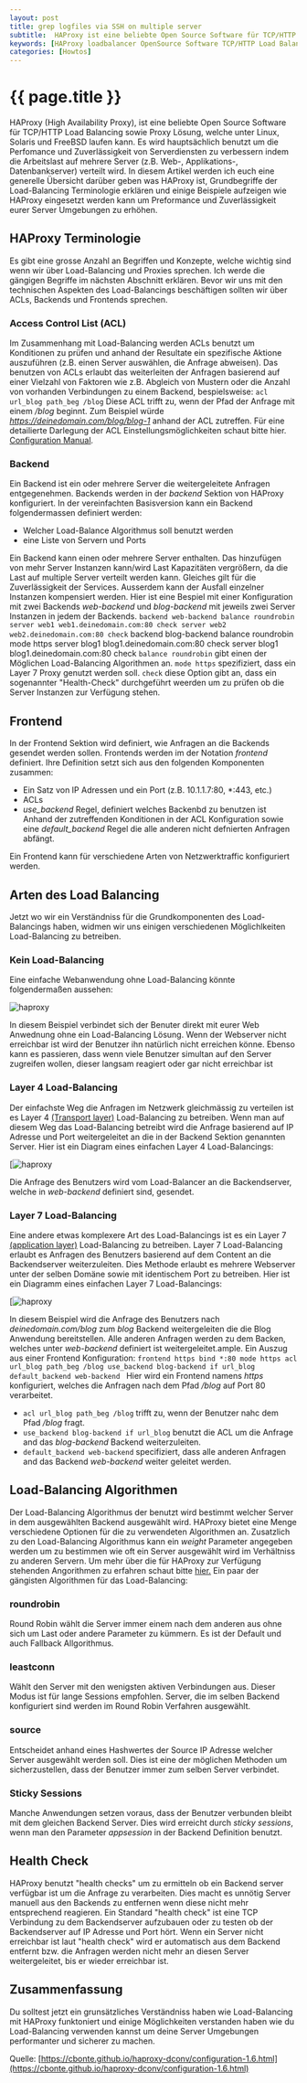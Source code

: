 ```yaml
---
layout: post
title: grep logfiles via SSH on multiple server
subtitle:  HAProxy ist eine beliebte Open Source Software für TCP/HTTP Load Balancing sowie Proxy Lösung, welche unter Linux, Solaris und FreeBSD laufen kann.
keywords: [HAProxy loadbalancer OpenSource Software TCP/HTTP Load Balancing Proxy ACL Terminologie Layer4 Layer7 Algorithmen]
categories: [Howtos]
---
```

# {{ page.title }}

HAProxy (High Availability Proxy), ist eine beliebte Open Source Software für TCP/HTTP Load Balancing sowie Proxy Lösung, welche unter Linux, Solaris und FreeBSD laufen kann. Es wird hauptsächlich benutzt um die Perfomance und Zuverlässigkeit von Serverdiensten zu verbessern indem die Arbeitslast auf mehrere Server (z.B. Web-, Applikations-, Datenbankserver) verteilt wird. In diesem Artikel werden ich euch eine generelle Übersicht darüber geben was HAProxy ist, Grundbegriffe der Load-Balancing Terminologie erklären und einige Beispiele aufzeigen wie HAProxy eingesetzt werden kann um Preformance und Zuverlässigkeit eurer Server Umgebungen zu erhöhen.

## HAProxy Terminologie

Es gibt eine grosse Anzahl an Begriffen und Konzepte, welche wichtig sind wenn wir über Load-Balancing und Proxies sprechen. Ich werde die gängigen Begriffe im nächsten Abschnitt erklären. Bevor wir uns mit den technischen Aspekten des Load-Balancings beschäftigen sollten wir über ACLs, Backends und Frontends sprechen.

### Access Control List (ACL)

Im Zusammenhang mit Load-Balancing werden ACLs benutzt um Konditionen zu prüfen und anhand der Resultate ein spezifische Aktione auszuführen (z.B. einen Server auswählen, die Anfrage abweisen). Das benutzen von ACLs erlaubt das weiterleiten der Anfragen basierend auf einer Vielzahl von Faktoren wie z.B. Abgleich von Mustern oder die Anzahl von vorhanden Verbindungen zu einem Backend, bespielsweise: `acl url_blog path_beg /blog` Diese ACL trifft zu, wenn der Pfad der Anfrage mit einem _/blog_ beginnt. Zum Beispiel würde _https://deinedomain.com/blog/blog-1_ anhand der ACL zutreffen. Für eine detailierte Darlegung der ACL Einstellungsmöglichkeiten schaut bitte hier.
[Configuration Manual](https://cbonte.github.io/haproxy-dconv/configuration-1.4.html#7).

### Backend

Ein Backend ist ein oder mehrere Server die weitergeleitete Anfragen entgegenehmen. Backends werden in der _backend_ Sektion von HAProxy konfiguriert. In der vereinfachten Basisversion kann ein Backend folgendermassen definiert werden:

*   Welcher Load-Balance Algorithmus soll benutzt werden
*   eine Liste von Servern und Ports

Ein Backend kann einen oder mehrere Server enthalten. Das hinzufügen von mehr Server Instanzen kann/wird Last Kapazitäten vergrößern, da die Last auf multiple Server verteilt werden kann. Gleiches gilt für die Zuverlässigkeit der Services. Ausserdem kann der Ausfall einzelner Instanzen kompensiert werden. Hier ist eine Bespiel mit einer Konfiguration mit zwei Backends _web-backend_ und _blog-backend_ mit jeweils zwei Server Instanzen in jedem der Backends. `backend web-backend balance roundrobin server web1 web1.deinedomain.com:80 check server web2 web2.deinedomain.com:80 check` backend blog-backend balance roundrobin mode https server blog1 blog1.deinedomain.com:80 check server blog1 blog1.deinedomain.com:80 check `balance roundrobin` gibt einen der Möglichen Load-Balancing Algorithmen an. `mode https` spezifiziert, dass ein Layer 7 Proxy genutzt werden soll. `check` diese Option gibt an, dass ein sogenannter "Health-Check" durchgeführt weerden um zu prüfen ob die Server Instanzen zur Verfügung stehen.

## Frontend

In der Frontend Sektion wird definiert, wie Anfragen an die Backends gesendet werden sollen. Frontends werden im der Notation _frontend_ definiert. Ihre Definition setzt sich aus den folgenden Komponenten zusammen:

*   Ein Satz von IP Adressen und ein Port (z.B. 10.1.1.7:80, *:443, etc.)
*   ACLs
*   _use_backend_ Regel, definiert welches Backenbd zu benutzen ist Anhand der zutreffenden Konditionen in der ACL Konfiguration sowie eine _default_backend_ Regel die alle anderen nicht defnierten Anfragen abfängt.

Ein Frontend kann für verschiedene Arten von Netzwerktraffic konfiguriert werden.

## Arten des Load Balancing

Jetzt wo wir ein Verständniss für die Grundkomponenten des Load-Balancings haben, widmen wir uns einigen verschiedenen Möglichlkeiten Load-Balancing zu betreiben.

### Kein Load-Balancing

Eine einfache Webanwendung ohne Load-Balancing könnte folgendermaßen aussehen:

![haproxy](../../img/haproxy1.webp)

In diesem Beispiel verbindet sich der Benuter direkt mit eurer Web Anwednung ohne ein Load-Balancing Lösung. Wenn der Webserver nicht erreichbar ist wird der Benutzer ihn natürlich nicht erreichen könne. Ebenso kann es passieren, dass wenn viele Benutzer simultan auf den Server zugreifen wollen, dieser langsam reagiert oder gar nicht erreichbar ist

### Layer 4 Load-Balancing

Der einfachste Weg die Anfragen im Netzwerk gleichmässig zu verteilen ist es Layer 4 [(Transport layer)](https://www.fachadmin.de/index.php/OSI-Modell_in_der_Netzwerktechnik) Load-Balancing zu betreiben. Wenn man auf diesem Weg das Load-Balancing betreibt wird die Anfrage basierend auf IP Adresse und Port weitergeleitet an die in der Backend Sektion genannten Server. Hier ist ein Diagram eines einfachen Layer 4 Load-Balancings:

[![haproxy](../../img/haproxy2.webp)

Die Anfrage des Benutzers wird vom Load-Balancer an die Backendserver, welche in _web-backend_ definiert sind, gesendet.

### Layer 7 Load-Balancing

Eine andere etwas komplexere Art des Load-Balancings ist es ein Layer 7 [(application layer)](https://www.fachadmin.de/index.php/OSI-Modell_in_der_Netzwerktechnik) Load-Balancing zu betreiben. Layer 7 Load-Balancing erlaubt es Anfragen des Benutzers basierend auf dem Content an die Backendserver weiterzuleiten. Dies Methode erlaubt es mehrere Webserver unter der selben Domäne sowie mit identischem Port zu betreiben. Hier ist ein Diagramm eines einfachen Layer 7 Load-Balancings:

[![haproxy](../../img//haproxy3.webp)

In diesem Beispiel wird die Anfrage des Benutzers nach _deinedomain.com/blog_ zum _blog_ Backend weitergeleiten die die Blog Anwendung bereitstellen. Alle anderen Anfragen werden zu dem Backen, welches unter _web-backend_ definiert ist weitergeleitet.ample. Ein Auszug aus einer Frontend Konfiguration: `frontend https bind *:80 mode https acl url_blog path_beg /blog use_backend blog-backend if url_blog default_backend web-backend ` Hier wird ein Frontend namens _https_ konfiguriert, welches die Anfragen nach dem Pfad _/blog_ auf Port 80 verarbeitet.

*   `acl url_blog path_beg /blog` trifft zu, wenn der Benutzer nahc dem Pfad _/blog_ fragt.
*   `use_backend blog-backend if url_blog` benutzt die ACL um die Anfrage and das _blog-backend_ Backend weiterzuleiten.
*   `default_backend web-backend` specifiziert, dass alle anderen Anfragen and das Backend _web-backend_ weiter geleitet werden.

## Load-Balancing Algorithmen

Der Load-Balancing Algorithmus der benutzt wird bestimmt welcher Server in dem ausgewählten Backend ausgewählt wird. HAProxy bietet eine Menge verschiedene Optionen für die zu verwendeten Algorithmen an. Zusatzlich zu den Load-Balancing Algorithmus kann ein _weight_ Parameter angegeben werden um zu bestimmen wie oft ein Server ausgewählt wird im Verhältniss zu anderen Servern. Um mehr über die für HAProxy zur Verfügung stehenden Angorithmen zu erfahren schaut bitte [hier.](https://) Ein paar der gängisten Algorithmen für das Load-Balancing:

### roundrobin

Round Robin wählt die Server immer einem nach dem anderen aus ohne sich um Last oder andere Parameter zu kümmern. Es ist der Default und auch Fallback Allgorithmus.

### leastconn

Wählt den Server mit den wenigsten aktiven Verbindungen aus. Dieser Modus ist für lange Sessions empfohlen. Server, die im selben Backend konfiguriert sind werden im Round Robin Verfahren ausgewählt.

### source

Entscheidet anhand eines Hashwertes der Source IP Adresse welcher Server ausgewählt werden soll. Dies ist eine der möglichen Methoden um sicherzustellen, dass der Benutzer immer zum selben Server verbindet.

### Sticky Sessions

Manche Anwendungen setzen voraus, dass der Benutzer verbunden bleibt mit dem gleichen Backend Server. Dies wird erreicht durch _sticky sessions_, wenn man den Parameter _appsession_ in der Backend Definition benutzt.

## Health Check

HAProxy benutzt "health checks" um zu ermitteln ob ein Backend server verfügbar ist um die Anfrage zu verarbeiten. Dies macht es unnötig Server manuell aus den Backends zu entfernen wenn diese nicht mehr entsprechend reagieren. Ein Standard "health check" ist eine TCP Verbindung zu dem Backendserver aufzubauen oder zu testen ob der Backendserver auf IP Adresse und Port hört. Wenn ein Server nicht erreichbar ist laut "health check" wird er automatisch aus dem Backend entfernt bzw. die Anfragen werden nicht mehr an diesen Server weitergeleitet, bis er wieder erreichbar ist.

## Zusammenfassung

Du solltest jetzt ein grunsätzliches Verständniss haben wie Load-Balancing mit HAProxy funktoniert und einige Möglichkeiten verstanden haben wie du Load-Balancing verwenden kannst um deine Server Umgebungen performanter und sicherer zu machen.

Quelle:
[https://cbonte.github.io/haproxy-dconv/configuration-1.6.html](https://cbonte.github.io/haproxy-dconv/configuration-1.6.html)
